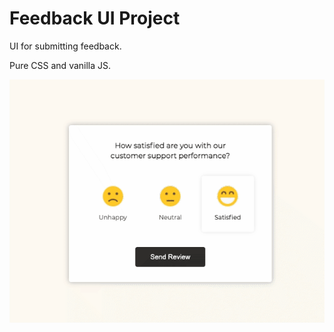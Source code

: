 # Feedback UI Project

UI for submitting feedback.

Pure CSS and vanilla JS.

![feedback-ui](feedback-ui.gif)